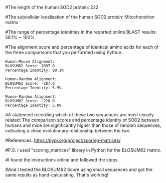 #The length of the human SOD2 protein: 222

#The subcellular localisation of the human SOD2 protein: Mitochondrion matrix

#The range of percentage identities in the reported online BLAST results: 58.1% ~ 100%

#The alignment score and percentage of identical amino acids for each of the three comparisons that you performed using Python: 

    Human-Mouse Alignment:
    BLOSUM62 Score: 1097.0
    Percentage Identity: 90.1%

    Human-Random Alignment:
    BLOSUM62 Score: -207.0
    Percentage Identity: 5.9%

    Mouse-Random Alignment:
    BLOSUM62 Score: -228.0
    Percentage Identity: 5.0% 

#A statement recording which of these two sequences are most closely related: The comparison scores and percentage identity of SOD2 between humans and mice are significantly higher than those of random sequences, indicating a close evolutionary relationship between the two.

#References: https://pypi.org/project/scoring-matrices/

#P.S. I used "scoring_matrices" library in Python for the BLOSUM62 matrix. 

#I found the instructions online and followed the steps. 

#And I tested the BLOSUM62 Score using small sequences and got the same results as hand-calculating. That's working!
